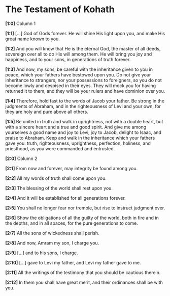 # The Testament of Kohath

**[1:0]** Column 1

**[1:1]** [...] God of Gods forever. He will shine His light upon you, and make His great name known to you.

**[1:2]** And you will know that He is the eternal God, the master of all deeds, sovereign over all to do His will among them. He will bring you joy and happiness, and to your sons, in generations of truth forever.

**[1:3]** And now, my sons, be careful with the inheritance given to you in peace, which your fathers have bestowed upon you. Do not give your inheritance to strangers, nor your possessions to foreigners, so you do not become lowly and despised in their eyes. They will mock you for having returned it to them, and they will be your rulers and have dominion over you.

**[1:4]** Therefore, hold fast to the words of Jacob your father. Be strong in the judgments of Abraham, and in the righteousness of Levi and your own, for they are holy and pure above all others.

**[1:5]** Be united in truth and walk in uprightness, not with a double heart, but with a sincere heart and a true and good spirit. And give me among yourselves a good name and joy to Levi, joy to Jacob, delight to Isaac, and praise to Abraham. Keep and walk in the inheritance which your fathers gave you: truth, righteousness, uprightness, perfection, holiness, and priesthood, as you were commanded and entrusted.

**[2:0]** Column 2

**[2:1]** From now and forever, may integrity be found among you.

**[2:2]** All my words of truth shall come upon you.

**[2:3]** The blessing of the world shall rest upon you.

**[2:4]** And it will be established for all generations forever.

**[2:5]** You shall no longer fear nor tremble, but rise to instruct judgment over.

**[2:6]** Show the obligations of all the guilty of the world, both in fire and in the depths, and in all spaces, for the pure generations to come.

**[2:7]** All the sons of wickedness shall perish.

**[2:8]** And now, Amram my son, I charge you.

**[2:9]** [...] and to his sons, I charge.

**[2:10]** [...] gave to Levi my father, and Levi my father gave to me.

**[2:11]** All the writings of the testimony that you should be cautious therein.

**[2:12]** In them you shall have great merit, and their ordinances shall be with you.
